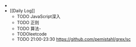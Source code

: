 -
- [[Daily Log]]
	- TODO JavaScript深入
	- TODO 正则
	- TODO 算法-
	- TODOleetcode
	- TODO 21:00-23:30 https://github.com/pemistahl/grex/sc